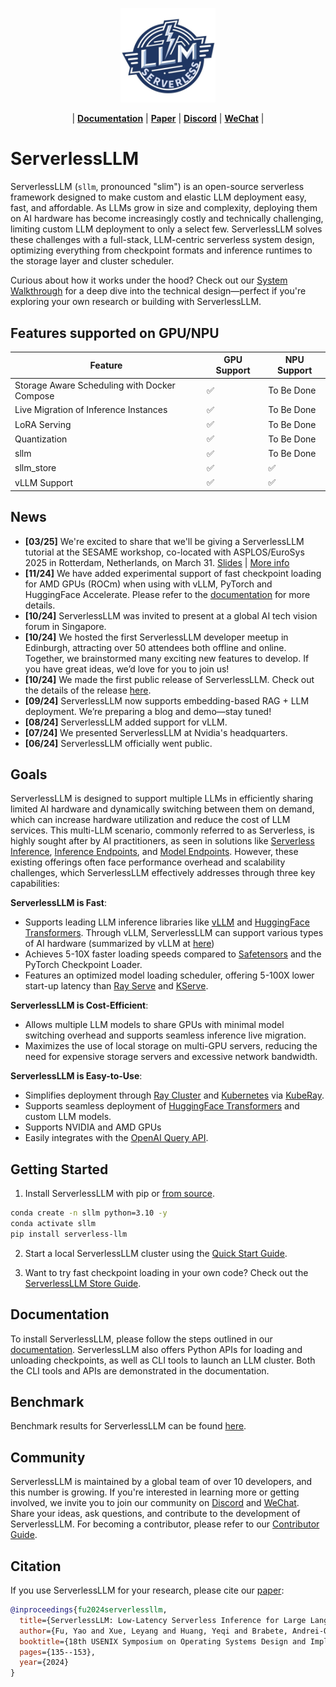 <p align="center">
  <picture>
    <img src="./docs/images/serverlessllm.jpg" alt="ServerlessLLM" width="30%">
  </picture>
</p>

<p align="center">
| <a href="https://serverlessllm.github.io"><b>Documentation</b></a> | <a href="https://www.usenix.org/conference/osdi24/presentation/fu"><b>Paper</b></a> | <a href="https://discord.gg/AEF8Gduvm8"><b>Discord</b></a> | <a href="./docs/images/wechat.png"><b>WeChat</b></a> |

</p>

# ServerlessLLM

ServerlessLLM (`sllm`, pronounced "slim") is an open-source serverless framework designed to make custom and elastic LLM deployment easy, fast, and affordable. As LLMs grow in size and complexity, deploying them on AI hardware has become increasingly costly and technically challenging, limiting custom LLM deployment to only a select few. ServerlessLLM solves these challenges with a full-stack, LLM-centric serverless system design, optimizing everything from checkpoint formats and inference runtimes to the storage layer and cluster scheduler.

Curious about how it works under the hood? Check out our [System Walkthrough](https://github.com/ServerlessLLM/ServerlessLLM/tree/main/blogs/serverless-llm-architecture) for a deep dive into the technical design—perfect if you're exploring your own research or building with ServerlessLLM.

## Features supported on GPU/NPU

| Feature                              | GPU Support | NPU Support          |
|--------------------------------------|-------------|----------------------|
| Storage Aware Scheduling with Docker Compose | ✅         | To Be Done        |
| Live Migration of Inference Instances | ✅         | To Be Done           |
| LoRA Serving                         | ✅         | To Be Done          |
| Quantization                         | ✅         | To Be Done                  |
| sllm                         | ✅         | To Be Done        |
| sllm_store                           | ✅         | ✅                  |
| vLLM Support                         | ✅         | ✅                  |

## News

- **[03/25]** We're excited to share that we'll be giving a ServerlessLLM tutorial at the SESAME workshop, co-located with ASPLOS/EuroSys 2025 in Rotterdam, Netherlands, on March 31. [Slides](https://docs.google.com/presentation/d/1ioGCVpsg0x3oCxX19EiE820aMiY22X5MG6jgImZ1W18/edit?usp=sharing) | [More info](https://sesame25.github.io/)
- **[11/24]** We have added experimental support of fast checkpoint loading for AMD GPUs (ROCm) when using with vLLM, PyTorch and HuggingFace Accelerate. Please refer to the [documentation](https://serverlessllm.github.io/docs/stable/store/rocm_quickstart) for more details.
- **[10/24]** ServerlessLLM was invited to present at a global AI tech vision forum in Singapore.
- **[10/24]** We hosted the first ServerlessLLM developer meetup in Edinburgh, attracting over 50 attendees both offline and online. Together, we brainstormed many exciting new features to develop. If you have great ideas, we’d love for you to join us!
- **[10/24]** We made the first public release of ServerlessLLM. Check out the details of the release [here](https://github.com/ServerlessLLM/ServerlessLLM/releases/tag/v0.5.0).
- **[09/24]** ServerlessLLM now supports embedding-based RAG + LLM deployment. We’re preparing a blog and demo—stay tuned!
- **[08/24]** ServerlessLLM added support for vLLM.
- **[07/24]** We presented ServerlessLLM at Nvidia's headquarters.
- **[06/24]** ServerlessLLM officially went public.

## Goals

ServerlessLLM is designed to support multiple LLMs in efficiently sharing limited AI hardware and dynamically switching between them on demand, which can increase hardware utilization and reduce the cost of LLM services. This multi-LLM scenario, commonly referred to as Serverless, is highly sought after by AI practitioners, as seen in solutions like [Serverless Inference](https://docs.aws.amazon.com/sagemaker/latest/dg/serverless-endpoints.html), [Inference Endpoints](https://huggingface.co/inference-endpoints/dedicated), and [Model Endpoints](https://learn.microsoft.com/en-us/azure/machine-learning/concept-endpoints?view=azureml-api-2). However, these existing offerings often face performance overhead and scalability challenges, which ServerlessLLM effectively addresses through three key capabilities:

**ServerlessLLM is Fast**:
- Supports leading LLM inference libraries like [vLLM](https://github.com/vllm-project/vllm) and [HuggingFace Transformers](https://huggingface.co/docs/transformers/en/index). Through vLLM, ServerlessLLM can support various types of AI hardware (summarized by vLLM at [here](https://docs.vllm.ai/en/stable/getting_started/installation.html))
- Achieves 5-10X faster loading speeds compared to [Safetensors](https://github.com/huggingface/safetensors) and the PyTorch Checkpoint Loader.
- Features an optimized model loading scheduler, offering 5-100X lower start-up latency than [Ray Serve](https://docs.ray.io/en/latest/serve/index.html) and [KServe](https://github.com/kserve/kserve).

**ServerlessLLM is Cost-Efficient**:
- Allows multiple LLM models to share GPUs with minimal model switching overhead and supports seamless inference live migration.
- Maximizes the use of local storage on multi-GPU servers, reducing the need for expensive storage servers and excessive network bandwidth.

**ServerlessLLM is Easy-to-Use**:
- Simplifies deployment through [Ray Cluster](https://docs.ray.io/en/latest/cluster/getting-started.html) and [Kubernetes](https://kubernetes.io/) via [KubeRay](https://github.com/ray-project/kuberay).
- Supports seamless deployment of [HuggingFace Transformers](https://huggingface.co/docs/transformers/en/index) and custom LLM models.
- Supports NVIDIA and AMD GPUs
- Easily integrates with the [OpenAI Query API](https://platform.openai.com/docs/overview).

## Getting Started

1. Install ServerlessLLM with pip or [from source](https://serverlessllm.github.io/docs/stable/deployment/single_machine#installation).

```bash
conda create -n sllm python=3.10 -y
conda activate sllm
pip install serverless-llm
```

2. Start a local ServerlessLLM cluster using the [Quick Start Guide](https://serverlessllm.github.io/docs/stable/getting_started).

3. Want to try fast checkpoint loading in your own code? Check out the [ServerlessLLM Store Guide](https://serverlessllm.github.io/docs/stable/store/quickstart).

## Documentation

To install ServerlessLLM, please follow the steps outlined in our [documentation](https://serverlessllm.github.io). ServerlessLLM also offers Python APIs for loading and unloading checkpoints, as well as CLI tools to launch an LLM cluster. Both the CLI tools and APIs are demonstrated in the documentation.

## Benchmark

Benchmark results for ServerlessLLM can be found [here](./benchmarks/README.md).

## Community

ServerlessLLM is maintained by a global team of over 10 developers, and this number is growing. If you're interested in learning more or getting involved, we invite you to join our community on [Discord](https://discord.gg/AEF8Gduvm8) and [WeChat](./docs/images/wechat.png). Share your ideas, ask questions, and contribute to the development of ServerlessLLM. For becoming a contributor, please refer to our [Contributor Guide](./CONTRIBUTING.md).

## Citation

If you use ServerlessLLM for your research, please cite our [paper](https://arxiv.org/abs/2401.14351):

```bibtex
@inproceedings{fu2024serverlessllm,
  title={ServerlessLLM: Low-Latency Serverless Inference for Large Language Models},
  author={Fu, Yao and Xue, Leyang and Huang, Yeqi and Brabete, Andrei-Octavian and Ustiugov, Dmitrii and Patel, Yuvraj and Mai, Luo},
  booktitle={18th USENIX Symposium on Operating Systems Design and Implementation (OSDI 24)},
  pages={135--153},
  year={2024}
}
```

